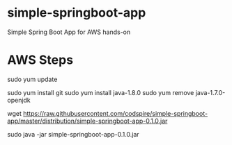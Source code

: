 # simple-springboot-app
Simple Spring Boot App for AWS hands-on


# AWS Steps
sudo yum update

sudo yum install git
sudo yum install java-1.8.0
sudo yum remove java-1.7.0-openjdk

wget https://raw.githubusercontent.com/codspire/simple-springboot-app/master/distribution/simple-springboot-app-0.1.0.jar

sudo java -jar simple-springboot-app-0.1.0.jar
